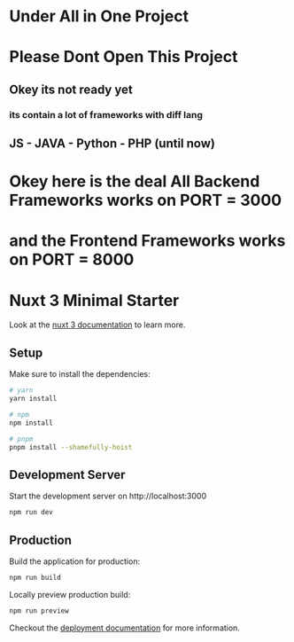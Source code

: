 # Under All in One Project

# Please Dont Open This Project

## Okey its not ready yet

### its contain a lot of frameworks with diff lang

## JS - JAVA - Python - PHP (until now)

# Okey here is the deal All Backend Frameworks works on PORT = 3000

# and the Frontend Frameworks works on PORT = 8000

# Nuxt 3 Minimal Starter

Look at the [nuxt 3 documentation](https://v3.nuxtjs.org) to learn more.

## Setup

Make sure to install the dependencies:

```bash
# yarn
yarn install

# npm
npm install

# pnpm
pnpm install --shamefully-hoist
```

## Development Server

Start the development server on http://localhost:3000

```bash
npm run dev
```

## Production

Build the application for production:

```bash
npm run build
```

Locally preview production build:

```bash
npm run preview
```

Checkout the [deployment documentation](https://v3.nuxtjs.org/guide/deploy/presets) for more information.
